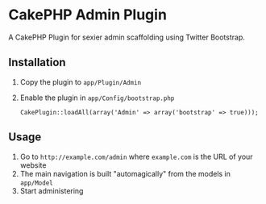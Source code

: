 # CakePHP Admin Plugin

A CakePHP Plugin for sexier admin scaffolding using Twitter Bootstrap.

## Installation

1. Copy the plugin to ``app/Plugin/Admin``
1. Enable the plugin in ``app/Config/bootstrap.php``

    ```CakePlugin::loadAll(array('Admin' => array('bootstrap' => true)));```

## Usage

1. Go to ``http://example.com/admin`` where ``example.com`` is the URL of your website
1. The main navigation is built "automagically" from the models in ``app/Model``
1. Start administering